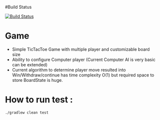 #Build Status

[![Build Status](https://travis-ci.org/ganeshpachpind/TicTacToe.svg?branch=master)](https://travis-ci.org/ganeshpachpind/TicTacToe)



# Game 

- Simple TicTacToe Game with multiple player and customizable board size  
- Ability to configure Computer player (Current Computer AI is very basic can be extended)
- Current algorithm to determine player move resulted into Win/Withdraw/continue has time complexity O(1) but required space to store BoardState is huge.   

# How to run test :

``./gradlew clean test``
